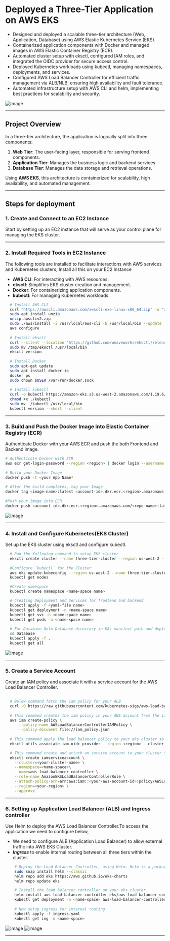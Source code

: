 # Deployed a Three-Tier Application on AWS EKS

- Designed and deployed a scalable three-tier architecture (Web, Application, Database) using AWS Elastic Kubernetes Service (EKS).
- Containerized application components with Docker and managed images in AWS Elastic Container Registry (ECR).
- Automated cluster setup with eksctl, configured IAM roles, and integrated the OIDC provider for secure access control.
- Deployed Kubernetes workloads using kubectl, managing namespaces, deployments, and services.
- Configured AWS Load Balancer Controller for efficient traffic management via ALB/NLB, ensuring high availability and fault tolerance.
- Automated infrastructure setup with AWS CLI and helm, implementing best practices for scalability and security.
  
![image](https://github.com/user-attachments/assets/38ec4ed7-35e4-4d00-8a28-14a40b248966)

---

## Project Overview

In a three-tier architecture, the application is logically split into three components:

1. **Web Tier**: The user-facing layer, responsible for serving frontend components.
2. **Application Tier**: Manages the business logic and backend services.
3. **Database Tier**: Manages the data storage and retrieval operations.

Using **AWS EKS**, this architecture is containerized for scalability, high availability, and automated management.

---

## Steps for deployment


### 1. Create and Connect to an EC2 Instance
Start by setting up an EC2 instance that will serve as your control plane for managing the EKS cluster.

---

### 2. Install Required Tools in EC2 Instance
The following tools are installed to facilitate interactions with AWS services and Kubernetes clusters, Install all this on your EC2 Instance
- **AWS CLI**: For interacting with AWS resources.
- **eksctl**: Simplifies EKS cluster creation and management.
- **Docker**: For containerizing application components.
- **kubectl**: For managing Kubernetes workloads.

```bash
  # Install AWS CLI
  curl "https://awscli.amazonaws.com/awscli-exe-linux-x86_64.zip" -o "awscliv2.zip"
  sudo apt install unzip
  unzip awscliv2.zip
  sudo ./aws/install -i /usr/local/aws-cli -b /usr/local/bin --update
  aws configure
  
  # Install eksctl
  curl --silent --location "https://github.com/weaveworks/eksctl/releases/latest/download/eksctl_$(uname -s)_amd64.tar.gz" | tar xz -C /tmp
  sudo mv /tmp/eksctl /usr/local/bin
  eksctl version
  
  # Install Docker
  sudo apt-get update
  sudo apt install docker.io
  docker ps
  sudo chown $USER /var/run/docker.sock
  
  # Install kubectl
  curl -o kubectl https://amazon-eks.s3.us-west-2.amazonaws.com/1.19.6/2021-01-05/bin/linux/amd64/kubectl
  chmod +x ./kubectl
  sudo mv ./kubectl /usr/local/bin
  kubectl version --short --client
  ```
---

### 3. Build and Push the Docker Image into Elastic Container Registry (ECR)
Authenticate Docker with your AWS ECR and push the both Frontend and Backend image.
  ```bash
  # Authenticate Docker with ECR
  aws ecr get-login-password --region <region> | docker login --username AWS --password-stdin <account-id>.dkr.ecr.<region>.amazonaws.com
      
  # Build your Docker Image
  docker push -t <your App Name?
      
  # After the build completes, tag your Image
  docker tag <image-name>:latest <account-id>.dkr.ecr.<region>.amazonaws.com/<repo-name>:latest
      
  #Push your Image into ECR
  docker push <account-id>.dkr.ecr.<region>.amazonaws.com/<repo-name>:latest
  ```
![image](https://github.com/user-attachments/assets/38cca81c-7451-4708-a6d7-628b90ce29a2)

---

### 4. Install and Configure Kubernetes(EKS Cluster)
Set up the EKS cluster using eksctl and configure kubectl.

  ```bash
    # Run the following command to setup EKS cluster
    eksctl create cluster --name three-tier-cluster --region us-west-2 --node-type t2.medium --nodes-min 2 --nodes-max 2
    
    #Configure `kubectl` for the Cluster
    aws eks update-kubeconfig --region us-west-2 --name three-tier-cluster
    kubectl get nodes

    #Create namespace
    kubectl create namespace <name-space name>

    # Creating Deployment and Services for frontend and backend
    kubectl apply -f <yaml-file name>
    kubectl get deployment -n <name-space name>
    kubectl get svc -n <name-space name>
    kubectl get pods -n <name-space name>
    
    # For Database Goto Database directory in K8s manifest path and deployment the apps
    cd Database
    kubectl apply -f .
    kubectl get all
  ```

![image](https://github.com/user-attachments/assets/2dc431b8-2a2c-4d94-9017-ce0aa318c90b)

---
### 5. Create a Service Account 
Create an IAM policy and associate it with a service account for the AWS Load Balancer Controller.

  ```bash
      
    # Below command fetch the iam policy for your ALB
    curl -O https://raw.githubusercontent.com/kubernetes-sigs/aws-load-balancer-controller/v2.5.4/docs/install/iam_policy.json
    
    # This command creates the iam policy in your AWS account from the iam_policy.json file 
    aws iam create-policy \
        --policy-name AWSLoadBalancerControllerIAMPolicy \
        --policy-document file://iam_policy.json
    
    # This command apply the load balancer policy to your eks cluster so that your eks cluster is working with your load balancer according to the policy
    eksctl utils associate-iam-oidc-provider --region <region> --cluster <cluster-name> --approve
  
    # This command create and attach an service account to your cluster so that your cluster is allowed to work with load balancer service.
    eksctl create iamserviceaccount \
      --cluster=<your-cluster-name> \
      --namespace=<name-space>\
      --name=aws-load-balancer-controller \
      --role-name AmazonEKSLoadBalancerControllerRole \
      --attach-policy-arn=arn:aws:iam::<your-aws-account-id>:policy/AWSLoadBalancerControllerIAMPolicy \
      --region=<your-region> \
      --approve
```
---

### 6. Setting up Application Load Balancer (ALB) and Ingress controller
Use Helm to deploy the AWS Load Balancer Controller.To access the application we need to configure below,
- We need to configure ALB (Application Load Balancer) to allow external traffic into AWS EKS Cluster.
- ***Ingress*** to enable internal routing between all three tiers within the cluster.
  
``` bash
    # Deploy the Load Balancer Controller, using Helm. Helm is a package manager for Kubernetes that simplifies deploying and managing applications on a Kubernetes cluster
    sudo snap install helm --classic
    helm repo add eks https://aws.github.io/eks-charts
    helm repo update eks

    # Install the load balancer controller on your eks cluster
    helm install aws-load-balancer-controller eks/aws-load-balancer-controller -n <name-space> --set clusterName=my-cluster --set serviceAccount.create=false --set serviceAccount.name=aws-load-balancer-controller
    kubectl get deployment -n <name-space> aws-load-balancer-controller
    
    # Now setup ingress for internal routing
    kubectl apply -f ingress.yaml
    kubectl get ing -n <name-space>
```
 

![image](https://github.com/user-attachments/assets/67c77f1b-f658-49d7-abec-83ce5e84f21d)
![image](https://github.com/user-attachments/assets/a74cfdc8-5f75-420d-8caf-471390215ee5)

---
